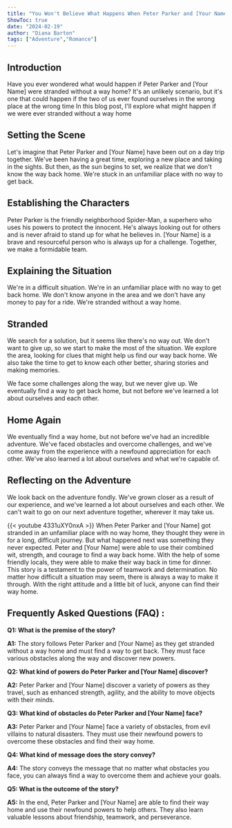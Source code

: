 ```yaml
---
title: "You Won't Believe What Happens When Peter Parker and [Your Name] Get Stranded Without a Way Home!"
ShowToc: true 
date: "2024-02-19"
author: "Diana Barton" 
tags: ["Adventure","Romance"]
---
```

## Introduction

Have you ever wondered what would happen if Peter Parker and [Your Name] were stranded without a way home? It's an unlikely scenario, but it's one that could happen if the two of us ever found ourselves in the wrong place at the wrong time In this blog post, I'll explore what might happen if we were ever stranded without a way home

## Setting the Scene

Let's imagine that Peter Parker and [Your Name] have been out on a day trip together. We've been having a great time, exploring a new place and taking in the sights. But then, as the sun begins to set, we realize that we don't know the way back home. We're stuck in an unfamiliar place with no way to get back.

## Establishing the Characters

Peter Parker is the friendly neighborhood Spider-Man, a superhero who uses his powers to protect the innocent. He's always looking out for others and is never afraid to stand up for what he believes in. [Your Name] is a brave and resourceful person who is always up for a challenge. Together, we make a formidable team.

## Explaining the Situation

We're in a difficult situation. We're in an unfamiliar place with no way to get back home. We don't know anyone in the area and we don't have any money to pay for a ride. We're stranded without a way home.

## Stranded

We search for a solution, but it seems like there's no way out. We don't want to give up, so we start to make the most of the situation. We explore the area, looking for clues that might help us find our way back home. We also take the time to get to know each other better, sharing stories and making memories.

We face some challenges along the way, but we never give up. We eventually find a way to get back home, but not before we've learned a lot about ourselves and each other.

## Home Again

We eventually find a way home, but not before we've had an incredible adventure. We've faced obstacles and overcome challenges, and we've come away from the experience with a newfound appreciation for each other. We've also learned a lot about ourselves and what we're capable of.

## Reflecting on the Adventure

We look back on the adventure fondly. We've grown closer as a result of our experience, and we've learned a lot about ourselves and each other. We can't wait to go on our next adventure together, wherever it may take us.

{{< youtube 4331uXY0nxA >}} 
When Peter Parker and [Your Name] got stranded in an unfamiliar place with no way home, they thought they were in for a long, difficult journey. But what happened next was something they never expected. Peter and [Your Name] were able to use their combined wit, strength, and courage to find a way back home. With the help of some friendly locals, they were able to make their way back in time for dinner. This story is a testament to the power of teamwork and determination. No matter how difficult a situation may seem, there is always a way to make it through. With the right attitude and a little bit of luck, anyone can find their way home.

## Frequently Asked Questions (FAQ) :
**Q1: What is the premise of the story?**

**A1:** The story follows Peter Parker and [Your Name] as they get stranded without a way home and must find a way to get back. They must face various obstacles along the way and discover new powers. 

**Q2: What kind of powers do Peter Parker and [Your Name] discover?**

**A2:** Peter Parker and [Your Name] discover a variety of powers as they travel, such as enhanced strength, agility, and the ability to move objects with their minds. 

**Q3: What kind of obstacles do Peter Parker and [Your Name] face?**

**A3:** Peter Parker and [Your Name] face a variety of obstacles, from evil villains to natural disasters. They must use their newfound powers to overcome these obstacles and find their way home. 

**Q4: What kind of message does the story convey?**

**A4:** The story conveys the message that no matter what obstacles you face, you can always find a way to overcome them and achieve your goals. 

**Q5: What is the outcome of the story?**

**A5:** In the end, Peter Parker and [Your Name] are able to find their way home and use their newfound powers to help others. They also learn valuable lessons about friendship, teamwork, and perseverance.



